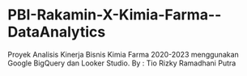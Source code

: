 # PBI-Rakamin-X-Kimia-Farma--DataAnalytics
Proyek Analisis Kinerja Bisnis Kimia Farma 2020-2023 menggunakan Google BigQuery dan Looker Studio.
By : Tio Rizky Ramadhani Putra
